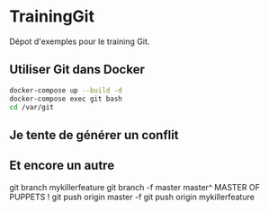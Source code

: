 # TrainingGit
Dépot d'exemples pour le training Git.

## Utiliser Git dans Docker

```sh
docker-compose up --build -d
docker-compose exec git bash
cd /var/git
```

## Je tente de générer un conflit

## Et encore un autre


git branch mykillerfeature
git branch -f master master^ MASTER OF PUPPETS !
git push origin master -f
git push origin mykillerfeature


